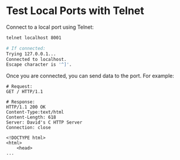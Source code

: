 Test Local Ports with Telnet
============================

Connect to a local port using Telnet:

```bash
telnet localhost 8001

# If connected:
Trying 127.0.0.1...
Connected to localhost.
Escape character is '^]'.
```
Once you are connected, you can send data to the port. For example:

```
# Request:
GET / HTTP/1.1

# Response:
HTTP/1.1 200 OK
Content-Type:text/html
Content-Length: 618
Server: David's C HTTP Server
Connection: close

<!DOCTYPE html>
<html>
	<head>
...
```
